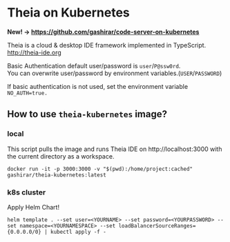# Theia on Kubernetes

__New! -> https://github.com/gashirar/code-server-on-kubernetes__

Theia is a cloud & desktop IDE framework implemented in TypeScript. http://theia-ide.org

Basic Authentication default user/password is `user`/`P@ssw0rd`.  
You can overwrite user/password by environment variables.(`USER`/`PASSWORD`)  

If basic authentication is not used, set the environment variable `NO_AUTH=true.`

## How to use `theia-kubernetes` image?

### local

This script pulls the image and runs Theia IDE on http://localhost:3000 with the current directory as a workspace.
```
docker run -it -p 3000:3000 -v "$(pwd):/home/project:cached" gashirar/theia-kubernetes:latest
```

### k8s cluster

Apply Helm Chart!
```
helm template . --set user=<YOURNAME> --set password=<YOURPASSWORD> --set namespace=<YOURNAMESPACE> --set loadBalancerSourceRanges={0.0.0.0/0} | kubectl apply -f -
```
